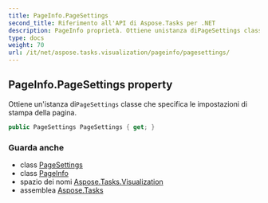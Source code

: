 ```yaml
---
title: PageInfo.PageSettings
second_title: Riferimento all'API di Aspose.Tasks per .NET
description: PageInfo proprietà. Ottiene unistanza diPageSettings classe che specifica le impostazioni di stampa della pagina.
type: docs
weight: 70
url: /it/net/aspose.tasks.visualization/pageinfo/pagesettings/
---
```

## PageInfo.PageSettings property

Ottiene un'istanza di`PageSettings` classe che specifica le impostazioni di stampa della pagina.

```csharp
public PageSettings PageSettings { get; }
```

### Guarda anche

* class [PageSettings](../../pagesettings/)
* class [PageInfo](../)
* spazio dei nomi [Aspose.Tasks.Visualization](../../pageinfo/)
* assemblea [Aspose.Tasks](../../../)


